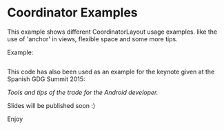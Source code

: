 # Coordinator Examples


This example shows different CoordinatorLayout usage examples. like the use of 'anchor' in views, flexible space and some more tips.

Example:

![]()

This code has also been used as an example for the keynote given at the Spanish GDG Summit 2015:

_Tools and tips of the trade for the Android developer._

Slides will be published soon :)

Enjoy
